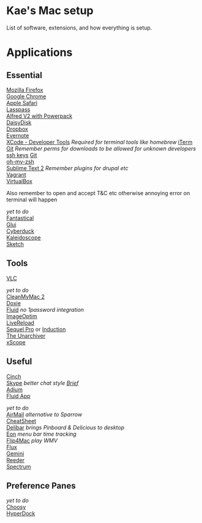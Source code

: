 Kae's Mac setup
=========

List of software, extensions, and how everything is setup.

# Applications

## Essential
[Mozilla Firefox](http://www.mozilla.org/firefox/)    
[Google Chrome](https://chrome.google.com)    
[Apple Safari](http://www.apple.com/safari/)  
[Lasspass](https://lastpass.com/)  
[Alfred V2 with Powerpack](http://alfredapp.com/)   
[DaisyDisk](http://daisydiskapp.com)    
[Dropbox](http://dropbox.com/)   
[Evernote](http://evernote.com)  
[XCode - Developer Tools](https://developer.apple.com/xcode)  *Required for terminal tools like homebrew* 
[iTerm](http://iterm2.com)   
[Git](http://git-scm.com)  _Remember perms for downloads to be allowed for unknown developers_
[ssh keys](https://help.github.com/articles/generating-ssh-keys#platform-mac)
[Git](http://git-scm.com/download/mac)  
[oh-my-zsh](https://github.com/robbyrussell/oh-my-zsh)   
[Sublime Text 2](http://www.sublimetext.com/2)  _Remember plugins for drupal etc_  
[Vagrant](http://vagrantup.com)    
[VirtualBox](http://virtualbox.org)  
 
Also remember to open and accept T&C etc otherwise annoying error on terminal will happen      

_yet to do_  
[Fantastical](http://flexibits.com/fantastical)  
[Glui](http://glui.me)  
[Cyberduck](http://cyberduck.ch/)  
[Kaleidoscope](http://kaleidoscopeapp.com/)  
[Sketch](http://www.bohemiancoding.com/sketch/)  


## Tools

[VLC](http://www.videolan.org)

_yet to do_  
[CleanMyMac 2](http://macpaw.com/cleanmymac)  
[Doxie](www.getdoxie.com)  
[Fluid](http://fluidapp.com) *no 1password integration*  
[ImageOptim](http://imageoptim.pornel.net)  
[LiveReload](http://livereload.com)  
[Sequel Pro](http://sequelpro.com) or [Induction](http://inductionapp.com)  
[The Unarchiver](http://wakaba.c3.cx/s/apps/unarchiver.html)  
[xScope](http://iconfactory.com/software/xscope)  

## Useful

[Cinch](http://www.irradiatedsoftware.com/cinch)   
[Skype](http://skype.com) *better chat style [Brief](https://github.com/miekd/Brief/)*  
[Adium](https://adium.im/)  
[Fluid App](http://fluidapp.com)

_yet to do_  
[AirMail](http://airmailapp.info/) *alternative to Sparrow*  
[CheatSheet](http://www.grandtotal.biz/CheatSheet/)  
[Delibar](http://www.delibarapp.com) *brings Pinboard & Delicious to desktop*  
[Eon](http://fuelcollective.com/eon) *menu bar time tracking*  
[Flip4Mac](www.telestream.net/flip4mac-wmv/overview.htm) *play WMV*  
[Flux](http://stereopsis.com/flux/)  
[Gemini](http://macpaw.com/gemini)  
[Reeder](http://reederapp.com)  
[Spectrum](http://www.eigenlogik.com/spectrum/mac)  


## Preference Panes

_yet to do_  
[Choosy](http://www.choosyosx.com/)  
[HyperDock](http://hyperdock.bahoom.com/)  
